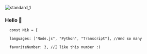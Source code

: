 















![standard_1](https://user-images.githubusercontent.com/85426789/124129291-4659ac00-da9b-11eb-869c-3c448ddbacdb.gif)


### Hello 👋

```
  const Nik = {

  languages: ["Node.js", "Python", "Transcript"], //And so many

  favoriteNumber: 3, //I like this number :)

